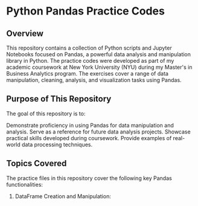 # Python Pandas Practice Codes

## Overview
This repository contains a collection of Python scripts and Jupyter Notebooks focused on Pandas, a powerful data analysis and manipulation library in Python. The practice codes were developed as part of my academic coursework at New York University (NYU) during my Master's in Business Analytics program. The exercises cover a range of data manipulation, cleaning, analysis, and visualization tasks using Pandas.

## Purpose of This Repository
The goal of this repository is to:

Demonstrate proficiency in using Pandas for data manipulation and analysis.
Serve as a reference for future data analysis projects.
Showcase practical skills developed during coursework.
Provide examples of real-world data processing techniques.

## Topics Covered
The practice files in this repository cover the following key Pandas functionalities:

1) DataFrame Creation and Manipulation:
